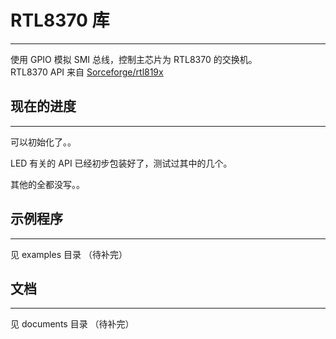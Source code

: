 # RTL8370 库
---
使用 GPIO 模拟 SMI 总线，控制主芯片为 RTL8370 的交换机。  
RTL8370 API 来自 [Sorceforge/rtl819x](https://sourceforge.net/projects/rtl819x/)

## 现在的进度  
---
可以初始化了。。  

LED 有关的 API 已经初步包装好了，测试过其中的几个。  

其他的全都没写。。  

## 示例程序 
---
见 examples 目录 （待补完）

## 文档 
---
见 documents 目录 （待补完）